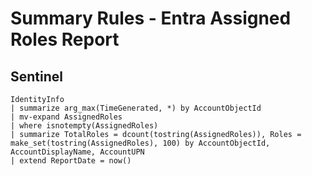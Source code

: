 # Summary Rules - Entra Assigned Roles Report

## Sentinel
```KQL
IdentityInfo
| summarize arg_max(TimeGenerated, *) by AccountObjectId
| mv-expand AssignedRoles
| where isnotempty(AssignedRoles)
| summarize TotalRoles = dcount(tostring(AssignedRoles)), Roles = make_set(tostring(AssignedRoles), 100) by AccountObjectId, AccountDisplayName, AccountUPN
| extend ReportDate = now()
```
